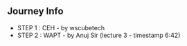 ## Journey Info

- STEP 1 : CEH - by wscubetech
- STEP 2 : WAPT - by Anuj Sir (lecture 3 - timestamp 6:42)